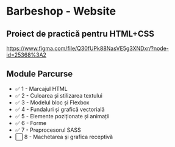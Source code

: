 # Barbeshop - Website

## Proiect de practică pentru HTML+CSS
https://www.figma.com/file/Q30fUPk88NasVE5g3XNDxr/?node-id=25368%3A2

## Module Parcurse
- ✅ 1 - Marcajul HTML 
- ✅ 2 - Culoarea și stilizarea textului 
- ✅ 3 - Modelul bloc și Flexbox
- ✅ 4 - Fundaluri și grafică vectorială
- ✅ 5 - Elemente poziționate și animații
- ✅ 6 - Forme
- ✅ 7 - Preprocesorul SASS
- ⬜ 8 - Machetarea și grafica receptivă
